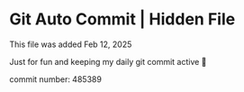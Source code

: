 # Git Auto Commit | Hidden File

This file was added Feb 12, 2025

Just for fun and keeping my daily git commit active 🤪

commit number: 485389
